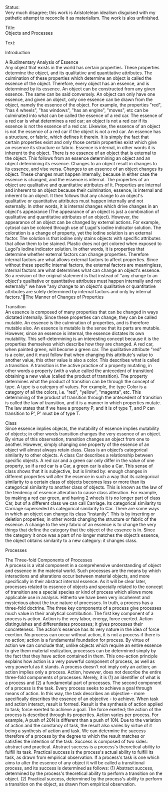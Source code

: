 Status:  
Very much disagree; this work is Aristotelean idealism disguised with my pathetic attempt to reconcile it as materialism. The work is alos unfinished.

Title:  
Objects and Processes

Text:  

Introduction

A Rudimentary Analysis of Essence  
	Any object that exists in the world has certain properties. These properties determine the object, and its qualitative and quantitative attributes. The culmination of these properties which determine an object is called the essence of the object. Therefore, every object has an essence, and is determined by its essence. An object can be constructed from any given essence. The same can be said conversely. An object can only have one essence, and given an object, only one essence can be drawn from the object, namely the essence of the object. For example, the properties "red", "has 4 wheels", "has windows", "has an engine", "moves", etc can be culminated into what can be called the essence of a red car. The essence of a red car is what determines a red car; an object is not a red car if its essence is not the essence of a red car. Likewise, the essence of an object is not the essence of a red car if the object is not a red car.
	An essence has a structure, or fabric, which defines it therein. It is simply the fact that certain properties exist and only those certain properties exist which give an essence its structure or fabric.
	Essence is internal, in other words it is inherent to the object. There is no essence of an object that is external to the object. This follows from an essence determining an object and an object determining its essence. Changes to an object result in changes to its essence, and vise versa. Changes to an essence of an object changes its object. These changes must happen internally, because in either case the essence is changed, and the essence is internal. 
	The properties of an object are qualitative and quantitative attributes of it. Properties are internal and inherent to an object because their culmination, essence, is internal and inherent to an object. It then follows that any change to an object's qualitative or quantitative attributes must happen internally and not externally. In other words, it is internal changes which drive changes in an object's appearance (The appearance of an object is just a combination of qualitative and quantitative attributes of an object). 
	However, the appearance of an object can be changed by external actions. For example, cytosol can be colored through use of Lugol's iodine indicator solution. The coloration is a change of property, yet the iodine solution is an external factor. The solution is that iodine only stains objects with specific attributes that allow them to be stained. Plastic does not get colored when exposed to Lugol's iodine indicator solution. In other words, it is properties that determine whether external factors can change properties. Therefore internal factors are what allows external factors to affect properties. Since without these specific internal factors, the external factors are meaningless, internal factors are what determines what can change an object's essence. So a revision of the original statement is that instead of "any change to an object's qualitative or quantitative attributes must happen internally and not externally" we have "any change to an object's qualitative or quantitative attributes are solely determined by internal factors and only by internal factors."The Manner of Changes of Properties

Transition  
	An essence is composed of many properties that can be changed in ways dictated internally. Since these properties can change, they can be called mutable. An essence is the culmination of properties, and is therefore mutable also. An essence is mutable is the sense that its parts are mutable. However, since an essence is internal, the essence dictates its own mutability. This self-determining is an interesting concept because it is the properties themselves which describe how they are changed. 
	A red car, when painted green, will become a green car. The qualitative attribute "red" is a color, and it must follow that when changing this attribute's value to another value, this other value is also a color. This describes what is called a transition. A transition is the active practice of a property mutating, in other words a property (with a value called the antecedent of transition) obtaining a new value (called the product of transition). The property determines what the product of transition can be through the concept of type. A type is a category of values. For example, the type Color is a category of all the colors, i.e. "red", "yellow", "magenta", etc. 
	This determining of the product of transition through the antecedent of transition is called the law of transition, and it is a manner in which properties mutate. The law states that if we have a property P, and it is of type T, and P can transition to P', P' must be of type T.

Class  
	Since essence implies objects, the mutability of essence implies mutability of objects; in other words transition changes the very essence of an object. By virtue of this observation, transition changes an object from one to another.
	However, simply changing one property of the essence of an object will almost always retain class. Class is an object’s categorical similarity to other objects. A class Car describes a relationship between specific objects. A red car and a green car only differ in the value of one property, so if a red car is a Car, a green car is also a Car. This sense of class shows that it is subjective, but is limited by: enough changes in different properties will alter the essence in such a way that its categorical similarity to a certain class of objects becomes less or more than its categorical similarity to another class of objects. This is known as the law of the tendency of essence alteration to cause class alteration.
	For example, by making a red car green, and having 2 wheels it is no longer part of class Car, but of a different class we can call Carriage. Its categorical similarity to Carriage superseded its categorical similarity to Car.
	There are some ways in which an object can change its class “instantly”. This is by inserting or deletion properties; in other words changing the structure or fabric of the essence. A change to the very fabric of an essence is to change the very things that define the category that the object of the essence is in. Since the category it once was a part of no longer matches the object’s essence, the object obtains similarity to a new category: it changes class.

Processes

The Three-fold Components of Processes  
	A process is a vital component in a comprehensive understanding of object and essence in the material world. Such processes are the means by which interactions and alterations occur between material objects, and more specifically in their abstract internal essence. As it will be clear later, processes related to essence of objects and specially related to the concept of transition are a special species or kind of process which allows more applicable use in analysis. Hitherto we have been very incoherent and mysterious about the true nature of processes. In truth, a process has a three-fold doctrine. The three key components of a process give processes much value in their analytical contribution. 
	The first key component of a process is action. Action is the very labor, energy, force exerted. Action distinguishes and differentiates processes; it gives processes their concreteness. The action's essence has its very nature in the idea of force exertion. No process can occur without action, it is not a process if there is no action; action is a fundamental foundation for process. 
	By virtue of action we can conclude that, unlike objects which require an entire essence to give them material realization, processes can be determined simply by the fact that they have action contained in them. This one-action principle explains how action is a very powerful component of process, as well as very powerful as it stands. A process doesn't not imply only an action; an action implies only a process. 
	Action, however, does not describe the entire three-fold components of processes. Merely, it is (1) an identifier of what is a process and (2) a fundamental part of processes. The second component of a process is the task. Every process seeks to achieve a goal through means of action. In this way, the task describes an objective - more specifically describes the essence of an objective - to achieve. 
	When task and action interact, result is formed. Result is the synthesis of action applied to task; force exerted to achieve a goal. The force exerted; the action of the process is described through its properties. Action varies per process. For example, A push of 20N is different than a push of 10N. Due to the variation of action and the constancy of task, the result also varies by virtue of it being a synthesis of action and task. We can determine the success therefore of a process by the degree to which the result matches or satisfies the intention of the task. 
	Success is composed of two sides: abstract and practical. Abstract success is a
process's theoretical ability to fulfill its task. Practical success is the process's actual ability to fulfill its task, as drawn from empirical observation. 
	If a process's task is one which aims to alter the essence of any object it will be called a transitional process, and its success is determined as follows:
(1) Abstract success, determined by the process's theoretical ability to perform a transition on the object. 
(2) Practical success, determined by the process's ability to perform a transition on the object, as drawn from empirical observation.
